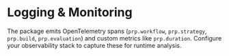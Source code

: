 # Logging & Monitoring

The package emits OpenTelemetry spans (`prp.workflow`, `prp.strategy`, `prp.build`, `prp.evaluation`) and custom metrics like `prp.duration`. Configure your observability stack to capture these for runtime analysis.
